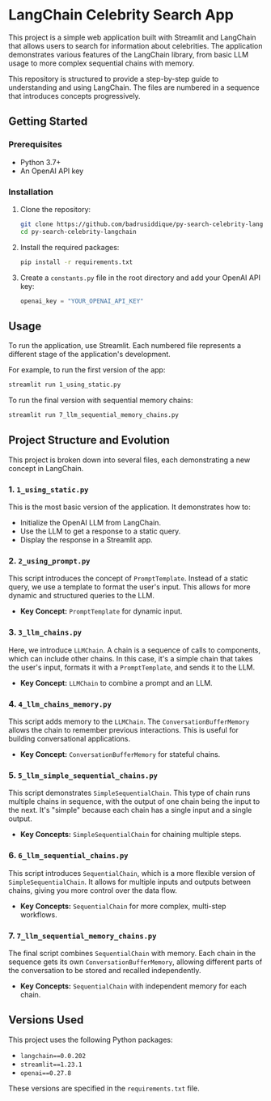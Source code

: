 # LangChain Celebrity Search App

This project is a simple web application built with Streamlit and LangChain that allows users to search for information about celebrities. The application demonstrates various features of the LangChain library, from basic LLM usage to more complex sequential chains with memory.

This repository is structured to provide a step-by-step guide to understanding and using LangChain. The files are numbered in a sequence that introduces concepts progressively.

## Getting Started

### Prerequisites

- Python 3.7+
- An OpenAI API key

### Installation

1.  Clone the repository:
    ```bash
    git clone https://github.com/badrusiddique/py-search-celebrity-langchain.git
    cd py-search-celebrity-langchain
    ```

2.  Install the required packages:
    ```bash
    pip install -r requirements.txt
    ```

3.  Create a `constants.py` file in the root directory and add your OpenAI API key:
    ```python
    openai_key = "YOUR_OPENAI_API_KEY"
    ```

## Usage

To run the application, use Streamlit. Each numbered file represents a different stage of the application's development.

For example, to run the first version of the app:

```bash
streamlit run 1_using_static.py
```

To run the final version with sequential memory chains:

```bash
streamlit run 7_llm_sequential_memory_chains.py
```

## Project Structure and Evolution

This project is broken down into several files, each demonstrating a new concept in LangChain.

### 1. `1_using_static.py`

This is the most basic version of the application. It demonstrates how to:

-   Initialize the OpenAI LLM from LangChain.
-   Use the LLM to get a response to a static query.
-   Display the response in a Streamlit app.

### 2. `2_using_prompt.py`

This script introduces the concept of `PromptTemplate`. Instead of a static query, we use a template to format the user's input. This allows for more dynamic and structured queries to the LLM.

-   **Key Concept:** `PromptTemplate` for dynamic input.

### 3. `3_llm_chains.py`

Here, we introduce `LLMChain`. A chain is a sequence of calls to components, which can include other chains. In this case, it's a simple chain that takes the user's input, formats it with a `PromptTemplate`, and sends it to the LLM.

-   **Key Concept:** `LLMChain` to combine a prompt and an LLM.

### 4. `4_llm_chains_memory.py`

This script adds memory to the `LLMChain`. The `ConversationBufferMemory` allows the chain to remember previous interactions. This is useful for building conversational applications.

-   **Key Concept:** `ConversationBufferMemory` for stateful chains.

### 5. `5_llm_simple_sequential_chains.py`

This script demonstrates `SimpleSequentialChain`. This type of chain runs multiple chains in sequence, with the output of one chain being the input to the next. It's "simple" because each chain has a single input and a single output.

-   **Key Concepts:** `SimpleSequentialChain` for chaining multiple steps.

### 6. `6_llm_sequential_chains.py`

This script introduces `SequentialChain`, which is a more flexible version of `SimpleSequentialChain`. It allows for multiple inputs and outputs between chains, giving you more control over the data flow.

-   **Key Concepts:** `SequentialChain` for more complex, multi-step workflows.

### 7. `7_llm_sequential_memory_chains.py`

The final script combines `SequentialChain` with memory. Each chain in the sequence gets its own `ConversationBufferMemory`, allowing different parts of the conversation to be stored and recalled independently.

-   **Key Concepts:** `SequentialChain` with independent memory for each chain.

## Versions Used

This project uses the following Python packages:

-   `langchain==0.0.202`
-   `streamlit==1.23.1`
-   `openai==0.27.8`

These versions are specified in the `requirements.txt` file.